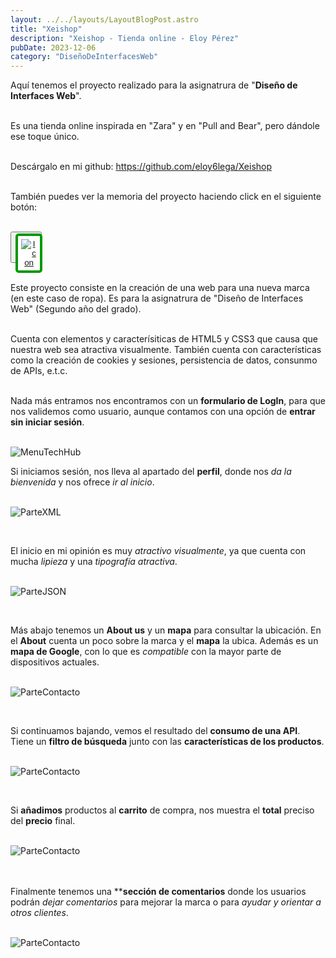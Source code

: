 ```yaml
---
layout: ../../layouts/LayoutBlogPost.astro
title: "Xeishop"
description: "Xeishop - Tienda online - Eloy Pérez"
pubDate: 2023-12-06
category: "DiseñoDeInterfacesWeb"
---
```


Aquí tenemos el proyecto realizado para la asignatrura de "**Diseño de Interfaces Web**".<br><br>

Es una tienda online inspirada en "Zara" y en "Pull and Bear", pero dándole ese toque único.

<br>
Descárgalo en mi github: <span style="color: #5564eb;"><a href="https://github.com/eloy6lega/Xeishop" target="_blank" >https://github.com/eloy6lega/Xeishop</a></span><br>
<br>

También puedes ver la memoria del proyecto haciendo click en el siguiente botón:<br>
<br>

<button style="width: 50px; height: 50px">
  <a href="/memorias/XeishopMemoria.pdf" target="_blank" style="width: 50px; height: 50px">
    <img src="/icons/papel.png" alt="Icon" style="border: 4px solid #009900; border-radius: 5px; padding: 5px; background-color: white">
  </a>
</button><br>
<br>

Este proyecto consiste en la creación de una web para una nueva marca (en este caso de ropa). Es para la asignatrura de "Diseño de Interfaces Web" (Segundo año del grado).<br><br>

Cuenta con elementos y caracterísiticas de HTML5 y CSS3 que causa que nuestra web sea atractiva visualmente. También cuenta con características como la creación de cookies y sesiones, persistencia de datos, consunmo de APIs, e.t.c.<br>
<br>

Nada más entramos nos encontramos con un **formulario de LogIn**, para que nos validemos como usuario, aunque contamos con una opción de **entrar sin iniciar sesión**.
<br><br>

![MenuTechHub](/img/xei1.webp)<br>


Si iniciamos sesión, nos lleva al apartado del **perfil**, donde nos _da la bienvenida_ y nos ofrece _ir al inicio_.<br>
<br>

![ParteXML](/img/xei2.webp)<br>

<br>

El inicio en mi opinión es muy _atractivo visualmente_, ya que cuenta con mucha _lipieza_ y una _tipografía atractiva_.<br>
<br>

![ParteJSON](/img/xei3.webp)<br>

<br>

Más abajo tenemos un **About us** y un **mapa** para consultar la ubicación. En el **About** cuenta un poco sobre la marca y el **mapa** la ubica. Además es un **mapa de Google**, con lo que es _compatible_ con la mayor parte de dispositivos actuales.<br>
<br>

![ParteContacto](/img/xei4.webp)<br>

<br>

Si continuamos bajando, vemos el resultado del **consumo de una API**. Tiene un **filtro de búsqueda** junto con las **características de los productos**.<br>
<br>

![ParteContacto](/img/xei5.webp)<br>

<br>

Si **añadimos** productos al **carrito** de compra, nos muestra el **total** preciso del **precio** final.<br>
<br>

<div>
    <img src="/img/xei7.webp" alt="ParteContacto" style="display: block; margin: 0 auto;">
</div><br>

<br>

Finalmente tenemos una ****sección de comentarios** donde los usuarios podrán _dejar comentarios_ para mejorar la marca o para _ayudar y orientar a otros clientes_.<br>
<br>

![ParteContacto](/img/xei6.webp)<br>

<br>